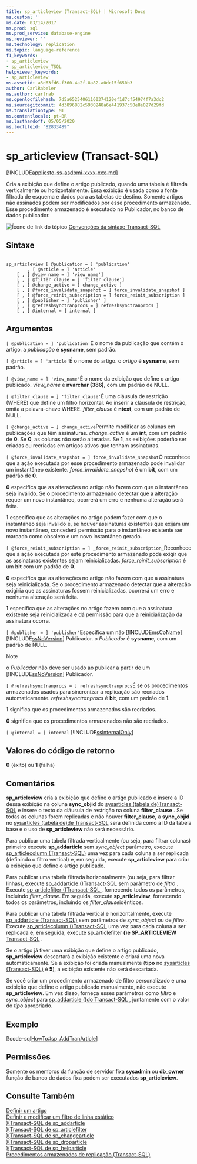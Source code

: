 ```yaml
---
title: sp_articleview (Transact-SQL) | Microsoft Docs
ms.custom: ''
ms.date: 03/14/2017
ms.prod: sql
ms.prod_service: database-engine
ms.reviewer: ''
ms.technology: replication
ms.topic: language-reference
f1_keywords:
- sp_articleview
- sp_articleview_TSQL
helpviewer_keywords:
- sp_articleview
ms.assetid: a3d63fd6-f360-4a2f-8a82-a0dc15f650b3
author: CarlRabeler
ms.author: carlrab
ms.openlocfilehash: 7d5a65254061160374120ef1d7cf54974f7a3dc2
ms.sourcegitcommit: 4d3896882c5930248a6e441937c50e8e027d29fd
ms.translationtype: MT
ms.contentlocale: pt-BR
ms.lasthandoff: 05/05/2020
ms.locfileid: "82833489"
---
```

# <a name="sp_articleview-transact-sql"></a>sp_articleview (Transact-SQL)
[!INCLUDE[appliesto-ss-asdbmi-xxxx-xxx-md](../../includes/appliesto-ss-asdbmi-xxxx-xxx-md.md)]

  Cria a exibição que define o artigo publicado, quando uma tabela é filtrada verticalmente ou horizontalmente. Essa exibição é usada como a fonte filtrada de esquema e dados para as tabelas de destino. Somente artigos não assinados podem ser modificados por esse procedimento armazenado. Esse procedimento armazenado é executado no Publicador, no banco de dados publicador.  
  
 ![Ícone de link do tópico](../../database-engine/configure-windows/media/topic-link.gif "Ícone de link do tópico") [Convenções da sintaxe Transact-SQL](../../t-sql/language-elements/transact-sql-syntax-conventions-transact-sql.md)  
  
## <a name="syntax"></a>Sintaxe  
  
```  
  
sp_articleview [ @publication = ] 'publication'  
        , [ @article = ] 'article'  
    [ , [ @view_name = ] 'view_name']  
    [ , [ @filter_clause = ] 'filter_clause']  
    [ , [ @change_active = ] change_active ]  
    [ , [ @force_invalidate_snapshot = ] force_invalidate_snapshot ]  
    [ , [ @force_reinit_subscription = ] force_reinit_subscription ]  
    [ , [ @publisher = ] 'publisher' ]  
    [ , [ @refreshsynctranprocs = ] refreshsynctranprocs ]  
    [ , [ @internal = ] internal ]  
```  
  
## <a name="arguments"></a>Argumentos  
`[ @publication = ] 'publication'`É o nome da publicação que contém o artigo. a *publicação* é **sysname**, sem padrão.  
  
`[ @article = ] 'article'`É o nome do artigo. o *artigo* é **sysname**, sem padrão.  
  
`[ @view_name = ] 'view_name'`É o nome da exibição que define o artigo publicado. *view_name* é **nvarchar (386)**, com um padrão de NULL.  
  
`[ @filter_clause = ] 'filter_clause'`É uma cláusula de restrição (WHERE) que define um filtro horizontal. Ao inserir a cláusula de restrição, omita a palavra-chave WHERE. *filter_clause* é **ntext**, com um padrão de NULL.  
  
`[ @change_active = ] change_active`Permite modificar as colunas em publicações que têm assinaturas. *change_active* é um **int**, com um padrão de **0**. Se **0**, as colunas não serão alteradas. Se **1**, as exibições poderão ser criadas ou recriadas em artigos ativos que tenham assinaturas.  
  
`[ @force_invalidate_snapshot = ] force_invalidate_snapshot`O reconhece que a ação executada por esse procedimento armazenado pode invalidar um instantâneo existente. *force_invalidate_snapshot* é um **bit**, com um padrão de **0**.  
  
 **0** especifica que as alterações no artigo não fazem com que o instantâneo seja inválido. Se o procedimento armazenado detectar que a alteração requer um novo instantâneo, ocorrerá um erro e nenhuma alteração será feita.  
  
 **1** especifica que as alterações no artigo podem fazer com que o instantâneo seja inválido e, se houver assinaturas existentes que exijam um novo instantâneo, concederá permissão para o instantâneo existente ser marcado como obsoleto e um novo instantâneo gerado.  
  
`[ @force_reinit_subscription = ] _force_reinit_subscription_`Reconhece que a ação executada por este procedimento armazenado pode exigir que as assinaturas existentes sejam reinicializadas. *force_reinit_subscription* é um **bit** com um padrão de **0**.  
  
 **0** especifica que as alterações no artigo não fazem com que a assinatura seja reinicializada. Se o procedimento armazenado detectar que a alteração exigiria que as assinaturas fossem reinicializadas, ocorrerá um erro e nenhuma alteração será feita.  
  
 **1** especifica que as alterações no artigo fazem com que a assinatura existente seja reinicializada e dá permissão para que a reinicialização da assinatura ocorra.  
  
`[ @publisher = ] 'publisher'`Especifica um não [!INCLUDE[msCoName](../../includes/msconame-md.md)] [!INCLUDE[ssNoVersion](../../includes/ssnoversion-md.md)] Publicador. o *Publicador* é **sysname**, com um padrão de NULL.  
  
> [!NOTE]  
>  o *Publicador* não deve ser usado ao publicar a partir de um [!INCLUDE[ssNoVersion](../../includes/ssnoversion-md.md)] Publicador.  
  
`[ @refreshsynctranprocs = ] refreshsynctranprocs`É se os procedimentos armazenados usados para sincronizar a replicação são recriados automaticamente. *refreshsynctranprocs* é **bit**, com um padrão de 1.  
  
 **1** significa que os procedimentos armazenados são recriados.  
  
 **0** significa que os procedimentos armazenados não são recriados.  
  
`[ @internal = ] internal` [!INCLUDE[ssInternalOnly](../../includes/ssinternalonly-md.md)]  
  
## <a name="return-code-values"></a>Valores do código de retorno  
 **0** (êxito) ou **1** (falha)  
  
## <a name="remarks"></a>Comentários  
 **sp_articleview** cria a exibição que define o artigo publicado e insere a ID dessa exibição na coluna **sync_objid** do [sysarticles &#40;tabela de&#41;Transact-SQL](../../relational-databases/system-tables/sysarticles-transact-sql.md) e insere o texto da cláusula de restrição na coluna **filter_clause** . Se todas as colunas forem replicadas e não houver **filter_clause**, a **sync_objid** no [sysarticles &#40;tabela de&#41;de Transact-SQL](../../relational-databases/system-tables/sysarticles-transact-sql.md) será definida como a ID da tabela base e o uso de **sp_articleview** não será necessário.  
  
 Para publicar uma tabela filtrada verticalmente (ou seja, para filtrar colunas) primeiro execute **sp_addarticle** sem *sync_object* parâmetro, execute [sp_articlecolumn &#40;Transact-SQL&#41;](../../relational-databases/system-stored-procedures/sp-articlecolumn-transact-sql.md) uma vez para cada coluna a ser replicada (definindo o filtro vertical) e, em seguida, execute **sp_articleview** para criar a exibição que define o artigo publicado.  
  
 Para publicar uma tabela filtrada horizontalmente (ou seja, para filtrar linhas), execute [sp_addarticle &#40;&#41;Transact-SQL](../../relational-databases/system-stored-procedures/sp-addarticle-transact-sql.md) sem parâmetro de *filtro* . Execute [sp_articlefilter &#40;&#41;Transact-SQL ](../../relational-databases/system-stored-procedures/sp-articlefilter-transact-sql.md), fornecendo todos os parâmetros, incluindo *filter_clause*. Em seguida, execute **sp_articleview**, fornecendo todos os parâmetros, incluindo os *filter_clause*idênticos.  
  
 Para publicar uma tabela filtrada vertical e horizontalmente, execute [sp_addarticle &#40;Transact-SQL&#41;](../../relational-databases/system-stored-procedures/sp-addarticle-transact-sql.md) sem parâmetros de *sync_object* ou de *filtro* . Execute [sp_articlecolumn &#40;&#41;Transact-SQL](../../relational-databases/system-stored-procedures/sp-articlecolumn-transact-sql.md) uma vez para cada coluna a ser replicada e, em seguida, execute sp_articlefilter **&#40;&#41;e SP_ARTICLEVIEW** [Transact-SQL](../../relational-databases/system-stored-procedures/sp-articlefilter-transact-sql.md) .  
  
 Se o artigo já tiver uma exibição que define o artigo publicado, **sp_articleview** descartará a exibição existente e criará uma nova automaticamente. Se a exibição foi criada manualmente (**tipo** no [sysarticles &#40;Transact-SQL&#41;](../../relational-databases/system-tables/sysarticles-transact-sql.md) é **5**), a exibição existente não será descartada.  
  
 Se você criar um procedimento armazenado de filtro personalizado e uma exibição que define o artigo publicado manualmente, não execute **sp_articleview**. Em vez disso, forneça esses parâmetros como *filtro* e *sync_object* para [sp_addarticle &#40;&#41;do Transact-SQL ](../../relational-databases/system-stored-procedures/sp-addarticle-transact-sql.md), juntamente com o valor do *tipo* apropriado.  
  
## <a name="example"></a>Exemplo  
 [!code-sql[HowTo#sp_AddTranArticle](../../relational-databases/replication/codesnippet/tsql/sp-articleview-transact-_1.sql)]  
  
## <a name="permissions"></a>Permissões  
 Somente os membros da função de servidor fixa **sysadmin** ou **db_owner** função de banco de dados fixa podem ser executados **sp_articleview**.  
  
## <a name="see-also"></a>Consulte Também  
 [Definir um artigo](../../relational-databases/replication/publish/define-an-article.md)   
 [Definir e modificar um filtro de linha estático](../../relational-databases/replication/publish/define-and-modify-a-static-row-filter.md)   
 [&#41;&#40;Transact-SQL de sp_addarticle](../../relational-databases/system-stored-procedures/sp-addarticle-transact-sql.md)   
 [&#41;&#40;Transact-SQL de sp_articlefilter](../../relational-databases/system-stored-procedures/sp-articlefilter-transact-sql.md)   
 [&#41;&#40;Transact-SQL de sp_changearticle](../../relational-databases/system-stored-procedures/sp-changearticle-transact-sql.md)   
 [&#41;&#40;Transact-SQL de sp_droparticle](../../relational-databases/system-stored-procedures/sp-droparticle-transact-sql.md)   
 [&#41;&#40;Transact-SQL de sp_helparticle](../../relational-databases/system-stored-procedures/sp-helparticle-transact-sql.md)   
 [Procedimentos armazenados de replicação &#40;Transact-SQL&#41;](../../relational-databases/system-stored-procedures/replication-stored-procedures-transact-sql.md)  
  
  

